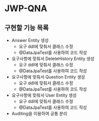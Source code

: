 # JWP-QNA
## 구현할 기능 목록
* Answer Entity 생성
  * 요구 ddl에 맞춰서 클래스 수정
  * @DataJpaTest를 사용하여 코드 작성
* 요구사항에 맞춰서 DeleteHistory Entity 생성
    * 요구 ddl에 맞춰서 클래스 수정
    * @DataJpaTest를 사용하여 코드 작성
* 요구사항에 맞춰서 Question Entity 생성
    * 요구 ddl에 맞춰서 클래스 수정
    * @DataJpaTest를 사용하여 코드 작성
* 요구사항에 맞춰서 User Entity 생성
    * 요구 ddl에 맞춰서 클래스 수정
    * @DataJpaTest를 사용하여 코드 작성
* Auditing을 이용하여 공통 분리
